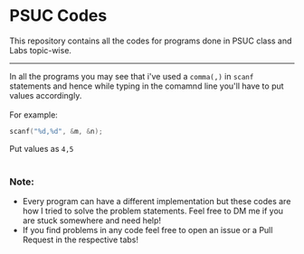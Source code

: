 # PSUC Codes

This repository contains all the codes for programs done in PSUC class and Labs topic-wise.

---

In all the programs you may see that i've used a `comma(,)` in `scanf` statements and hence while typing in the comamnd line you'll have to put values accordingly.
<br><br>
For example:

```c
scanf("%d,%d", &m, &n);
```

Put values as `4,5`
<br><br>

### Note:

- Every program can have a different implementation but these codes are how I tried to solve the problem statements. Feel free to DM me if you are stuck somewhere and need help!
- If you find problems in any code feel free to open an issue or a Pull Request in the respective tabs!
